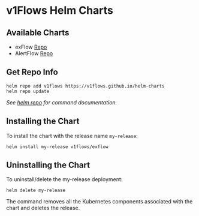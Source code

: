 # v1Flows Helm Charts

## Available Charts

* exFlow [Repo](https://github.com/v1Flows/exFlow)
* AlertFlow [Repo](https://github.com/v1Flows/AlertFlow)

## Get Repo Info

```console
helm repo add v1flows https://v1flows.github.io/helm-charts
helm repo update
```

_See [helm repo](https://helm.sh/docs/helm/helm_repo/) for command documentation._

## Installing the Chart

To install the chart with the release name `my-release`:

```console
helm install my-release v1flows/exflow
```

## Uninstalling the Chart

To uninstall/delete the my-release deployment:

```console
helm delete my-release
```

The command removes all the Kubernetes components associated with the chart and deletes the release.
